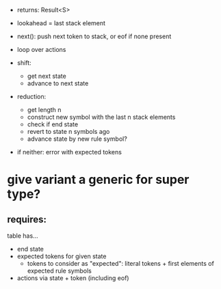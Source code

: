 - returns: Result\<S>
- lookahead = last stack element
- next(): push next token to stack, or eof if none present
- loop over actions 

- shift:
  - get next state
  - advance to next state
- reduction:
  - get length n
  - construct new symbol with the last n stack elements
  - check if end state
  - revert to state n symbols ago
  - advance state by new rule symbol?
- if neither: error with expected tokens

# give variant a generic for super type?

## requires:
table has...
- end state
- expected tokens for given state
  - tokens to consider as "expected": literal tokens + first elements of expected rule symbols
- actions via state + token (including eof) 
